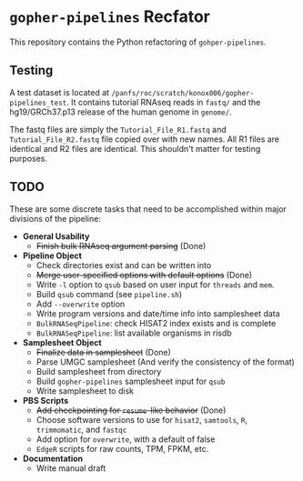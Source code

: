 # `gopher-pipelines` Recfator
This repository contains the Python refactoring of `gohper-pipelines`.

## Testing
A test dataset is located at `/panfs/roc/scratch/konox006/gopher-pipelines_test`.
It contains tutorial RNAseq reads in `fastq/` and the hg19/GRCh37.p13 release
of the human genome in `genome/`.

The fastq files are simply the `Tutorial_File_R1.fastq` and
`Tutorial_File_R2.fastq` file copied over with new names. All R1 files are
identical and R2 files are identical. This shouldn't matter for testing
purposes.

## TODO
These are some discrete tasks that need to be accomplished within major
divisions of the pipeline:

- **General Usability**
    - ~~Finish bulk RNAseq argument parsing~~ (Done)
- **Pipeline Object**
    - Check directories exist and can be written into
    - ~~Merge user-specified options with default options~~ (Done)
    - Write `-l` option to `qsub` based on user input for `threads` and `mem`.
    - Build `qsub` command (see `pipeline.sh`)
    - Add `--overwrite` option
    - Write program versions and date/time info into samplesheet data
    - `BulkRNASeqPipeline`: check HISAT2 index exists and is complete
    - `BulkRNASeqPipeline`: list available organisms in risdb
- **Samplesheet Object**
    - ~~Finalize data in samplesheet~~ (Done)
    - Parse UMGC samplesheet (And verify the consistency of the format)
    - Build samplesheet from directory
    - Build `gopher-pipelines` samplesheet input for `qsub`
    - Write samplesheet to disk
- **PBS Scripts**
    - ~~Add checkpointing for `resume`-like behavior~~ (Done)
    - Choose software versions to use for `hisat2`, `samtools`, `R`, `trimmomatic`, and `fastqc`
    - Add option for `overwrite`, with a default of false
    - `EdgeR` scripts for raw counts, TPM, FPKM, etc.
- **Documentation**
    - Write manual draft
